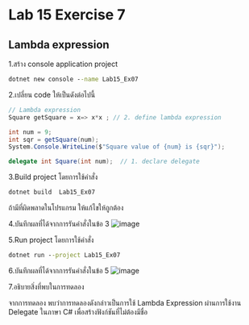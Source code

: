 # Lab 15 Exercise 7

## Lambda expression

1.สร้าง console application project

```cmd
dotnet new console --name Lab15_Ex07
```

2.เปลี่ยน code ให้เป็นดังต่อไปนี้

```cs
// Lambda expression
Square getSquare = x=> x*x ; // 2. define lambda expression

int num = 9;
int sqr = getSquare(num);
System.Console.WriteLine($"Square value of {num} is {sqr}");

delegate int Square(int num);  // 1. declare delegate
```

3.Build project โดยการใช้คำสั่ง

```cmd
dotnet build  Lab15_Ex07
```

ถ้ามีที่ผิดพลาดในโปรแกรม ให้แก้ไขให้ถูกต้อง

4.บันทึกผลที่ได้จากการรันคำสั่งในข้อ 3
![image](https://github.com/ThanchiraCharakhon099/03376836-OOP-2566-Lab-15/assets/144195708/c0e34688-2dc9-4e5f-87ac-4b21f4f55ccd)

5.Run project โดยการใช้คำสั่ง

```cmd
dotnet run --project Lab15_Ex07
```

6.บันทึกผลที่ได้จากการรันคำสั่งในข้อ 5
![image](https://github.com/ThanchiraCharakhon099/03376836-OOP-2566-Lab-15/assets/144195708/1c20073a-88a7-4ae1-97ef-56d2a83a21d8)

7.อธิบายสิ่งที่พบในการทดลอง

จากการทดลอง พบว่าการทดลองดังกล่าวเป็นการใช้ Lambda Expression ผ่านการใช้งาน Delegate ในภาษา C# เพื่อสร้างฟังก์ชันที่ไม่ต้องมีชื่อ 
